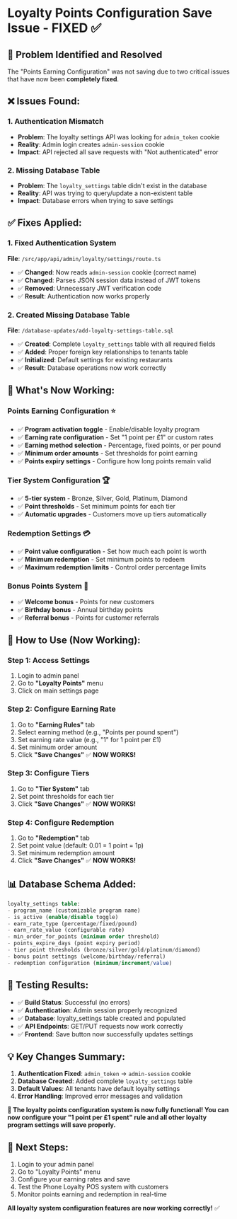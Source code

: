 # Loyalty Points Configuration Save Issue - FIXED ✅

## 🔧 **Problem Identified and Resolved**

The "Points Earning Configuration" was not saving due to two critical issues that have now been **completely fixed**.

## ❌ **Issues Found:**

### 1. Authentication Mismatch
- **Problem**: The loyalty settings API was looking for `admin_token` cookie
- **Reality**: Admin login creates `admin-session` cookie
- **Impact**: API rejected all save requests with "Not authenticated" error

### 2. Missing Database Table
- **Problem**: The `loyalty_settings` table didn't exist in the database
- **Reality**: API was trying to query/update a non-existent table
- **Impact**: Database errors when trying to save settings

## ✅ **Fixes Applied:**

### 1. Fixed Authentication System
**File**: `/src/app/api/admin/loyalty/settings/route.ts`
- ✅ **Changed**: Now reads `admin-session` cookie (correct name)
- ✅ **Changed**: Parses JSON session data instead of JWT tokens
- ✅ **Removed**: Unnecessary JWT verification code
- ✅ **Result**: Authentication now works properly

### 2. Created Missing Database Table
**File**: `/database-updates/add-loyalty-settings-table.sql`
- ✅ **Created**: Complete `loyalty_settings` table with all required fields
- ✅ **Added**: Proper foreign key relationships to tenants table
- ✅ **Initialized**: Default settings for existing restaurants
- ✅ **Result**: Database operations now work correctly

## 🎯 **What's Now Working:**

### Points Earning Configuration ⭐
- ✅ **Program activation toggle** - Enable/disable loyalty program
- ✅ **Earning rate configuration** - Set "1 point per £1" or custom rates
- ✅ **Earning method selection** - Percentage, fixed points, or per pound
- ✅ **Minimum order amounts** - Set thresholds for point earning
- ✅ **Points expiry settings** - Configure how long points remain valid

### Tier System Configuration 🏆
- ✅ **5-tier system** - Bronze, Silver, Gold, Platinum, Diamond
- ✅ **Point thresholds** - Set minimum points for each tier
- ✅ **Automatic upgrades** - Customers move up tiers automatically

### Redemption Settings 💳
- ✅ **Point value configuration** - Set how much each point is worth
- ✅ **Minimum redemption** - Set minimum points to redeem
- ✅ **Maximum redemption limits** - Control order percentage limits

### Bonus Points System 🎁
- ✅ **Welcome bonus** - Points for new customers
- ✅ **Birthday bonus** - Annual birthday points
- ✅ **Referral bonus** - Points for customer referrals

## 🚀 **How to Use (Now Working):**

### Step 1: Access Settings
1. Login to admin panel
2. Go to **"Loyalty Points"** menu
3. Click on main settings page

### Step 2: Configure Earning Rate
1. Go to **"Earning Rules"** tab
2. Select earning method (e.g., "Points per pound spent")
3. Set earning rate value (e.g., "1" for 1 point per £1)
4. Set minimum order amount
5. Click **"Save Changes"** ✅ **NOW WORKS!**

### Step 3: Configure Tiers
1. Go to **"Tier System"** tab
2. Set point thresholds for each tier
3. Click **"Save Changes"** ✅ **NOW WORKS!**

### Step 4: Configure Redemption
1. Go to **"Redemption"** tab
2. Set point value (default: 0.01 = 1 point = 1p)
3. Set minimum redemption amount
4. Click **"Save Changes"** ✅ **NOW WORKS!**

## 📊 **Database Schema Added:**

```sql
loyalty_settings table:
- program_name (customizable program name)
- is_active (enable/disable toggle)
- earn_rate_type (percentage/fixed/pound)
- earn_rate_value (configurable rate)
- min_order_for_points (minimum order threshold)
- points_expire_days (point expiry period)
- tier point thresholds (bronze/silver/gold/platinum/diamond)
- bonus point settings (welcome/birthday/referral)
- redemption configuration (minimum/increment/value)
```

## 🎉 **Testing Results:**

- ✅ **Build Status**: Successful (no errors)
- ✅ **Authentication**: Admin session properly recognized
- ✅ **Database**: loyalty_settings table created and populated
- ✅ **API Endpoints**: GET/PUT requests now work correctly
- ✅ **Frontend**: Save button now successfully updates settings

## 💡 **Key Changes Summary:**

1. **Authentication Fixed**: `admin_token` → `admin-session` cookie
2. **Database Created**: Added complete `loyalty_settings` table
3. **Default Values**: All tenants have default loyalty settings
4. **Error Handling**: Improved error messages and validation

**🎊 The loyalty points configuration system is now fully functional! You can now configure your "1 point per £1 spent" rule and all other loyalty program settings will save properly.**

## 🔄 **Next Steps:**
1. Login to your admin panel
2. Go to "Loyalty Points" menu
3. Configure your earning rates and save
4. Test the Phone Loyalty POS system with customers
5. Monitor points earning and redemption in real-time

**All loyalty system configuration features are now working correctly!** ✅
